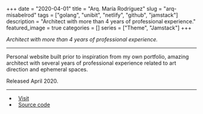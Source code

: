 +++ 
date = "2020-04-01"
title = "Arq. María Rodríguez"
slug = "arq-misabelrod"
tags = ["golang", "unibit", "netlify", "github", "jamstack"]
description = "Architect with more than 4 years of professional experience."
featured_image = true
categories = []
series = ["Theme", "Jamstack"]
+++

<p>
<em>Architect with more than 4 years of professional experience.</em>
</p>
<hr>
<p>
    Personal website built prior to inspiration from my own portfolio, amazing architect with several years of professional experience related to art direction and ephemeral spaces.
</p>
<p>Released April 2020.</p>
<hr>
<ul>
	<li><i class="fa fa-terminal"></i>&nbsp; <a href="https://misabelrodriguez.com/">Visit</a></li>
	<li><i class="fa fa-download"></i>&nbsp; <a href="https://github.com/stackbithq/stackbit-theme-phantom">Source code</a></li>
</ul>